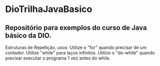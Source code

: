 # DioTrilhaJavaBasico
## Repositório para exemplos do curso  de Java básico da DIO.

Estruturas de Repetição, usos:
Utilize o "for" quando precisar de um contador.
Utilize "while" para laços infinitos.
Utilize o "do-while" quando precisar executar o programa 1 vez antes do while.

